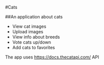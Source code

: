 #Cats

##An application about cats

- View cat images
- Upload images
- View info about breeds
- Vote cats up/down
- Add cats to favorites

The app uses https://docs.thecatapi.com/ API
